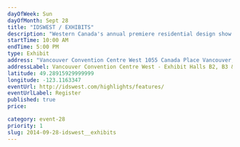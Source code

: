 ```yaml
---
dayOfWeek: Sun
dayOfMonth: Sept 28
title: "IDSWEST / EXHIBITS"
description: "Western Canada's annual premiere residential design show featuring 250 exhibitors showcasing quality products and services to industry professionals, architects, designers, consumers and media."
startTime: 10:00 AM
endTime: 5:00 PM
type: Exhibit
address: "Vancouver Convention Centre West 1055 Canada Place Vancouver, BC"
addressLabel: Vancouver Convention Centre West - Exhibit Halls B2, B3 & C
latitude: 49.28915929999999
longitude: -123.1163347
eventUrl: http://idswest.com/highlights/features/
eventUrlLabel: Register
published: true
price: 

category: event-28
priority: 1
slug: 2014-09-28-idswest__exhibits
---
```

